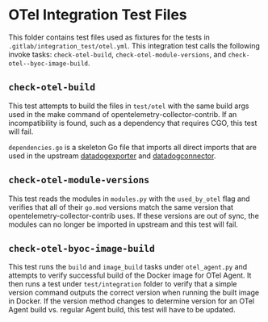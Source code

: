 # OTel Integration Test Files

This folder contains test files used as fixtures for the tests in `.gitlab/integration_test/otel.yml`. This integration test calls the following invoke tasks: `check-otel-build`, `check-otel-module-versions`, and `check-otel--byoc-image-build`.

## `check-otel-build`
This test attempts to build the files in `test/otel` with the same build args used in the make command of opentelemetry-collector-contrib. If an incompatibility is found, such as a dependency that requires CGO, this test will fail.

`dependencies.go` is a skeleton Go file that imports all direct imports that are used in the upstream [datadogexporter](https://github.com/open-telemetry/opentelemetry-collector-contrib/blob/main/exporter/datadogexporter/go.mod) and [datadogconnector](https://github.com/open-telemetry/opentelemetry-collector-contrib/blob/main/connector/datadogconnector/go.mod).

## `check-otel-module-versions`
This test reads the modules in `modules.py` with the `used_by_otel` flag and verifies that all of their `go.mod` versions match the same version that opentelemetry-collector-contrib uses. If these versions are out of sync, the modules can no longer be imported in upstream and this test will fail.

## `check-otel-byoc-image-build`
This test runs the `build` and `image_build` tasks under `otel_agent.py` and attempts to verify successful build of the Docker image for OTel Agent. It then runs a test under `test/integration` folder to verify that a simple version command outputs the correct version when running the built image in Docker. If the version method changes to determine version for an OTel Agent build vs. regular Agent build, this test will have to be updated.